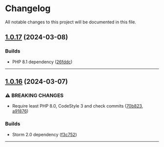 <!--- BEGIN HEADER -->
# Changelog

All notable changes to this project will be documented in this file.
<!--- END HEADER -->

## [1.0.17](https://github.com/liquiddesign/migrator/compare/v1.0.16...v1.0.17) (2024-03-08)

### Builds

* PHP 8.1 dependency ([26fddc](https://github.com/liquiddesign/migrator/commit/26fddc2666226b98a31c2c01033e0e3a0d0efe7b))


---

## [1.0.16](https://github.com/liquiddesign/migrator/compare/v1.0.15...v1.0.16) (2024-03-07)

### ⚠ BREAKING CHANGES

* Require least PHP 8.0, CodeStyle 3 and check commits ([70b823](https://github.com/liquiddesign/migrator/commit/70b8238d8b1b60502c90ef2bb96b01e1db35748a), [a91876](https://github.com/liquiddesign/migrator/commit/a91876f574af62dedd9e296f03e46dc6e4fffcad))

### Builds

* Storm 2.0 dependency ([f3c752](https://github.com/liquiddesign/migrator/commit/f3c75283a6fb97c6a5c75804ad811f89088b6ef3))


---


